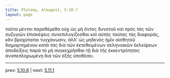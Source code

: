 ```yaml
---
title: Ptolemy, Almagest, 5.10.7
layout: page
---
```


ταῦτα μέντοι παρεθέμεθα οὐχ ὡς μὴ ὄντος δυνατοῦ καὶ πρὸς τὰς τῶν συζυγιῶν ἐπισκέψεις συνεπιλογίζεσθαι καὶ αὐτὰς ταύτας τὰς διαφοράς, κἂν βραχύταται τυγχάνωσιν, ἀλλ' ὡς μηδενὸς ἡμῖν αἰσθητοῦ διημαρτημένου κατὰ τὰς διὰ τῶν ἐκτεθειμένων σεληνιακῶν ἐκλείψεων ἀποδείξεις παρὰ τὸ μὴ συγκεχρῆσθαι τῇ διὰ τῆς ἐκκεντρότητος ἀναπεπληρωμένῃ διὰ τῶν ἑξῆς ὑποθέσει. 

---

prev: [5.10.6](../5.10.6/) | next: [5.11.1](../5.11.1/)

